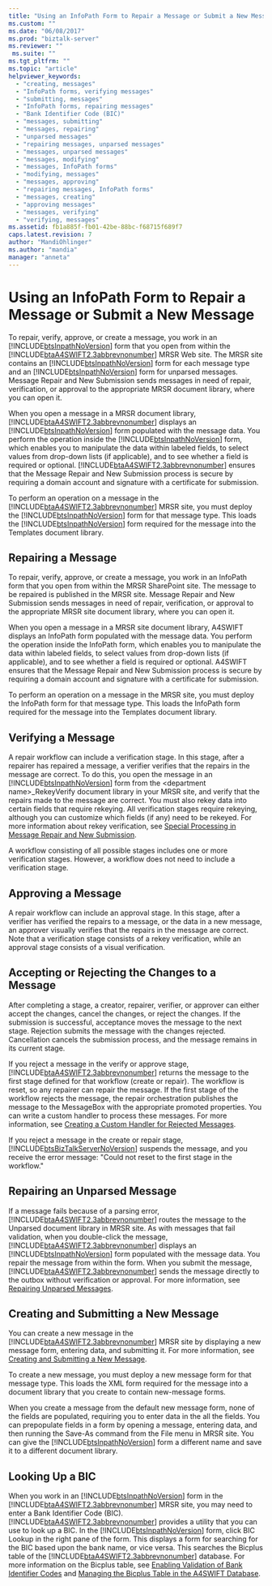 ```yaml
---
title: "Using an InfoPath Form to Repair a Message or Submit a New Message | Microsoft Docs"
ms.custom: ""
ms.date: "06/08/2017"
ms.prod: "biztalk-server"
ms.reviewer: ""
 ms.suite: ""
ms.tgt_pltfrm: ""
ms.topic: "article"
helpviewer_keywords: 
  - "creating, messages"
  - "InfoPath forms, verifying messages"
  - "submitting, messages"
  - "InfoPath forms, repairing messages"
  - "Bank Identifier Code (BIC)"
  - "messages, submitting"
  - "messages, repairing"
  - "unparsed messages"
  - "repairing messages, unparsed messages"
  - "messages, unparsed messages"
  - "messages, modifying"
  - "messages, InfoPath forms"
  - "modifying, messages"
  - "messages, approving"
  - "repairing messages, InfoPath forms"
  - "messages, creating"
  - "approving messages"
  - "messages, verifying"
  - "verifying, messages"
ms.assetid: fb1a885f-fb01-42be-88bc-f68715f689f7
caps.latest.revision: 7
author: "MandiOhlinger"
ms.author: "mandia"
manager: "anneta"
---
```

# Using an InfoPath Form to Repair a Message or Submit a New Message
To repair, verify, approve, or create a message, you work in an [!INCLUDE[btsInpathNoVersion](../../includes/btsinpathnoversion-md.md)] form that you open from within the [!INCLUDE[btaA4SWIFT2.3abbrevnonumber](../../includes/btaa4swift2-3abbrevnonumber-md.md)] MRSR Web site. The MRSR site contains an [!INCLUDE[btsInpathNoVersion](../../includes/btsinpathnoversion-md.md)] form for each message type and an [!INCLUDE[btsInpathNoVersion](../../includes/btsinpathnoversion-md.md)] form for unparsed messages. Message Repair and New Submission sends messages in need of repair, verification, or approval to the appropriate MRSR document library, where you can open it.  
  
 When you open a message in a MRSR document library, [!INCLUDE[btaA4SWIFT2.3abbrevnonumber](../../includes/btaa4swift2-3abbrevnonumber-md.md)] displays an [!INCLUDE[btsInpathNoVersion](../../includes/btsinpathnoversion-md.md)] form populated with the message data. You perform the operation inside the [!INCLUDE[btsInpathNoVersion](../../includes/btsinpathnoversion-md.md)] form, which enables you to manipulate the data within labeled fields, to select values from drop-down lists (if applicable), and to see whether a field is required or optional. [!INCLUDE[btaA4SWIFT2.3abbrevnonumber](../../includes/btaa4swift2-3abbrevnonumber-md.md)] ensures that the Message Repair and New Submission process is secure by requiring a domain account and signature with a certificate for submission.  
  
 To perform an operation on a message in the [!INCLUDE[btaA4SWIFT2.3abbrevnonumber](../../includes/btaa4swift2-3abbrevnonumber-md.md)] MRSR site, you must deploy the [!INCLUDE[btsInpathNoVersion](../../includes/btsinpathnoversion-md.md)] form for that message type. This loads the [!INCLUDE[btsInpathNoVersion](../../includes/btsinpathnoversion-md.md)] form required for the message into the Templates document library.  
  
## Repairing a Message  
 To repair, verify, approve, or create a message, you work in an InfoPath form that you open from within the MRSR SharePoint site. The message to be repaired is published in the MRSR site. Message Repair and New Submission sends messages in need of repair, verification, or approval to the appropriate MRSR site document library, where you can open it.  
  
 When you open a message in a MRSR site document library, A4SWIFT displays an InfoPath form populated with the message data. You perform the operation inside the InfoPath form, which enables you to manipulate the data within labeled fields, to select values from drop-down lists (if applicable), and to see whether a field is required or optional. A4SWIFT ensures that the Message Repair and New Submission process is secure by requiring a domain account and signature with a certificate for submission.  
  
 To perform an operation on a message in the MRSR site, you must deploy the InfoPath form for that message type. This loads the InfoPath form required for the message into the Templates document library.  
  
## Verifying a Message  
 A repair workflow can include a verification stage. In this stage, after a repairer has repaired a message, a verifier verifies that the repairs in the message are correct. To do this, you open the message in an [!INCLUDE[btsInpathNoVersion](../../includes/btsinpathnoversion-md.md)] form from the \<department name>_RekeyVerify document library in your MRSR site, and verify that the repairs made to the message are correct. You must also rekey data into certain fields that require rekeying. All verification stages require rekeying, although you can customize which fields (if any) need to be rekeyed. For more information about rekey verification, see [Special Processing in Message Repair and New Submission](../../adapters-and-accelerators/accelerator-swift/special-processing-in-message-repair-and-new-submission.md).  
  
 A workflow consisting of all possible stages includes one or more verification stages. However, a workflow does not need to include a verification stage.  
  
## Approving a Message  
 A repair workflow can include an approval stage. In this stage, after a verifier has verified the repairs to a message, or the data in a new message, an approver visually verifies that the repairs in the message are correct. Note that a verification stage consists of a rekey verification, while an approval stage consists of a visual verification.  
  
## Accepting or Rejecting the Changes to a Message  
 After completing a stage, a creator, repairer, verifier, or approver can either accept the changes, cancel the changes, or reject the changes. If the submission is successful, acceptance moves the message to the next stage. Rejection submits the message with the changes rejected. Cancellation cancels the submission process, and the message remains in its current stage.  
  
 If you reject a message in the verify or approve stage, [!INCLUDE[btaA4SWIFT2.3abbrevnonumber](../../includes/btaa4swift2-3abbrevnonumber-md.md)] returns the message to the first stage defined for that workflow (create or repair). The workflow is reset, so any repairer can repair the message. If the first stage of the workflow rejects the message, the repair orchestration publishes the message to the MessageBox with the appropriate promoted properties. You can write a custom handler to process these messages. For more information, see [Creating a Custom Handler for Rejected Messages](../../adapters-and-accelerators/accelerator-swift/creating-a-custom-handler-for-rejected-messages.md).  
  
 If you reject a message in the create or repair stage, [!INCLUDE[btsBizTalkServerNoVersion](../../includes/btsbiztalkservernoversion-md.md)] suspends the message, and you receive the error message: "Could not reset to the first stage in the workflow."  
  
## Repairing an Unparsed Message  
 If a message fails because of a parsing error, [!INCLUDE[btaA4SWIFT2.3abbrevnonumber](../../includes/btaa4swift2-3abbrevnonumber-md.md)] routes the message to the Unparsed document library in MRSR site. As with messages that fail validation, when you double-click the message, [!INCLUDE[btaA4SWIFT2.3abbrevnonumber](../../includes/btaa4swift2-3abbrevnonumber-md.md)] displays an [!INCLUDE[btsInpathNoVersion](../../includes/btsinpathnoversion-md.md)] form populated with the message data. You repair the message from within the form. When you submit the message, [!INCLUDE[btaA4SWIFT2.3abbrevnonumber](../../includes/btaa4swift2-3abbrevnonumber-md.md)] sends the message directly to the outbox without verification or approval. For more information, see [Repairing Unparsed Messages](../../adapters-and-accelerators/accelerator-swift/repairing-unparsed-messages.md).  
  
## Creating and Submitting a New Message  
 You can create a new message in the [!INCLUDE[btaA4SWIFT2.3abbrevnonumber](../../includes/btaa4swift2-3abbrevnonumber-md.md)] MRSR site by displaying a new message form, entering data, and submitting it. For more information, see [Creating and Submitting a New Message](../../adapters-and-accelerators/accelerator-swift/creating-and-submitting-a-new-message.md).  
  
 To create a new message, you must deploy a new message form for that message type. This loads the XML form required for the message into a document library that you create to contain new-message forms.  
  
 When you create a message from the default new message form, none of the fields are populated, requiring you to enter data in the all the fields. You can prepopulate fields in a form by opening a message, entering data, and then running the Save-As command from the File menu in MRSR site. You can give the [!INCLUDE[btsInpathNoVersion](../../includes/btsinpathnoversion-md.md)] form a different name and save it to a different document library.  
  
## Looking Up a BIC  
 When you work in an [!INCLUDE[btsInpathNoVersion](../../includes/btsinpathnoversion-md.md)] form in the [!INCLUDE[btaA4SWIFT2.3abbrevnonumber](../../includes/btaa4swift2-3abbrevnonumber-md.md)] MRSR site, you may need to enter a Bank Identifier Code (BIC). [!INCLUDE[btaA4SWIFT2.3abbrevnonumber](../../includes/btaa4swift2-3abbrevnonumber-md.md)] provides a utility that you can use to look up a BIC. In the [!INCLUDE[btsInpathNoVersion](../../includes/btsinpathnoversion-md.md)] form, click BIC Lookup in the right pane of the form. This displays a form for searching for the BIC based upon the bank name, or vice versa. This searches the Bicplus table of the [!INCLUDE[btaA4SWIFT2.3abbrevnonumber](../../includes/btaa4swift2-3abbrevnonumber-md.md)] database. For more information on the Bicplus table, see [Enabling Validation of Bank Identifier Codes](../../adapters-and-accelerators/accelerator-swift/enabling-validation-of-bank-identifier-codes.md) and [Managing the Bicplus Table in the A4SWIFT Database](../../adapters-and-accelerators/accelerator-swift/managing-the-bicplus-table-in-the-a4swift-database.md).
